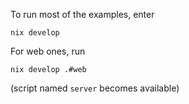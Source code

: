 To run most of the examples, enter
```
nix develop
```

For web ones, run
```
nix develop .#web
```
(script named `server` becomes available)
